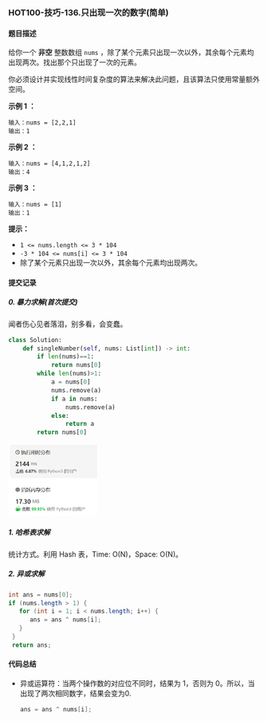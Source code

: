 ### HOT100-技巧-136.只出现一次的数字(简单)

#### 题目描述

给你一个 **非空** 整数数组 `nums` ，除了某个元素只出现一次以外，其余每个元素均出现两次。找出那个只出现了一次的元素。

你必须设计并实现线性时间复杂度的算法来解决此问题，且该算法只使用常量额外空间。

 

**示例 1 ：**

```
输入：nums = [2,2,1]
输出：1
```

**示例 2 ：**

```
输入：nums = [4,1,2,1,2]
输出：4
```

**示例 3 ：**

```
输入：nums = [1]
输出：1
```

 

**提示：**

- `1 <= nums.length <= 3 * 104`
- `-3 * 104 <= nums[i] <= 3 * 104`
- 除了某个元素只出现一次以外，其余每个元素均出现两次。



#### 提交记录

##### 0. 暴力求解(首次提交)

闻者伤心见者落泪，别多看，会变蠢。

```python
class Solution:
    def singleNumber(self, nums: List[int]) -> int:
        if len(nums)==1:
            return nums[0]
        while len(nums)>1:
            a = nums[0]
            nums.remove(a)
            if a in nums:
                nums.remove(a)
            else:
                return a
        return nums[0]
```

<img src="images\image-20240229144045249.png" alt="image-20240229144045249" style="zoom:50%;" />



##### 1. 哈希表求解

统计方式。利用 Hash 表，Time: O(N)，Space: O(N)。



##### 2. 异或求解

````java
int ans = nums[0];
if (nums.length > 1) {
   for (int i = 1; i < nums.length; i++) {
      ans = ans ^ nums[i];
   }
 }
 return ans;
````





#### 代码总结

- 异或运算符：当两个操作数的对应位不同时，结果为 1，否则为 0。所以，当出现了两次相同数字，结果会变为0.

  ````java
  ans = ans ^ nums[i];
  ````
  
  
